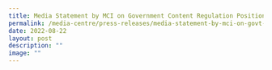 ```yaml
---
title: Media Statement by MCI on Government Content Regulation Position
permalink: /media-centre/press-releases/media-statement-by-mci-on-govt-content-regulation-position/
date: 2022-08-22
layout: post
description: ""
image: ""
---
```

